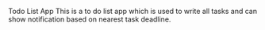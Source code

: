 Todo List App
This is a to do list app which is used to write all tasks and can show notification based on nearest task deadline.
